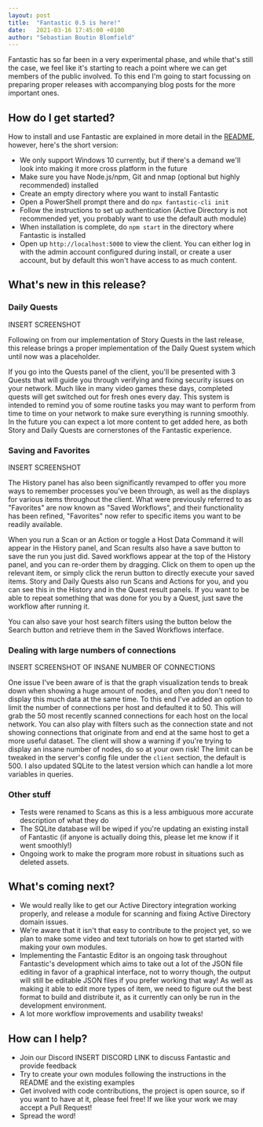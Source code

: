 ```yaml
---
layout: post
title:  "Fantastic 0.5 is here!"
date:   2021-03-16 17:45:00 +0100
author: "Sebastian Boutin Blomfield"
---
```


Fantastic has so far been in a very experimental phase, and while that's still the case, we feel like it's starting to reach a point where we can get members of the public involved. To this end I'm going to start focussing on preparing proper releases with accompanying blog posts for the more important ones.

## How do I get started? ##

How to install and use Fantastic are explained in more detail in the [README](https://github.com/InfoSecInnovations/project-fantastic/blob/master/README.md), however, here's the short version:
- We only support Windows 10 currently, but if there's a demand we'll look into making it more cross platform in the future
- Make sure you have Node.js/npm, Git and nmap (optional but highly recommended) installed
- Create an empty directory where you want to install Fantastic
- Open a PowerShell prompt there and do `npx fantastic-cli init`
- Follow the instructions to set up authentication (Active Directory is not recommended yet, you probably want to use the default auth module)
- When installation is complete, do `npm start` in the directory where Fantastic is installed
- Open up `http://localhost:5000` to view the client. You can either log in with the admin account configured during install, or create a user account, but by default this won't have access to as much content.

## What's new in this release? ##

### Daily Quests ###

INSERT SCREENSHOT

Following on from our implementation of Story Quests in the last release, this release brings a proper implementation of the Daily Quest system which until now was a placeholder.

If you go into the Quests panel of the client, you'll be presented with 3 Quests that will guide you through verifying and fixing security issues on your network. Much like in many video games these days, completed quests will get switched out for fresh ones every day. This system is intended to remind you of some routine tasks you may want to perform from time to time on your network to make sure everything is running smoothly. In the future you can expect a lot more content to get added here, as both Story and Daily Quests are cornerstones of the Fantastic experience.

### Saving and Favorites ###

INSERT SCREENSHOT

The History panel has also been significantly revamped to offer you more ways to remember processes you've been through, as well as the displays for various items throughout the client. What were previously referred to as "Favorites" are now known as "Saved Workflows", and their functionality has been refined, "Favorites" now refer to specific items you want to be readily available.

When you run a Scan or an Action or toggle a Host Data Command it will appear in the History panel, and Scan results also have a save button to save the run you just did. Saved workflows appear at the top of the History panel, and you can re-order them by dragging. Click on them to open up the relevant item, or simply click the rerun button to directly execute your saved items. Story and Daily Quests also run Scans and Actions for you, and you can see this in the History and in the Quest result panels. If you want to be able to repeat something that was done for you by a Quest, just save the workflow after running it.

You can also save your host search filters using the button below the Search button and retrieve them in the Saved Workflows interface.

### Dealing with large numbers of connections ###

INSERT SCREENSHOT OF INSANE NUMBER OF CONNECTIONS

One issue I've been aware of is that the graph visualization tends to break down when showing a huge amount of nodes, and often you don't need to display this much data at the same time. To this end I've added an option to limit the number of connections per host and defaulted it to 50. This will grab the 50 most recently scanned connections for each host on the local network. You can also play with filters such as the connection state and not showing connections that originate from and end at the same host to get a more useful dataset. The client will show a warning if you're trying to display an insane number of nodes, do so at your own risk! The limit can be tweaked in the server's config file under the `client` section, the default is 500. I also updated SQLite to the latest version which can handle a lot more variables in queries.

### Other stuff ###

- Tests were renamed to Scans as this is a less ambiguous more accurate description of what they do
- The SQLite database will be wiped if you're updating an existing install of Fantastic (if anyone is actually doing this, please let me know if it went smoothly!)
- Ongoing work to make the program more robust in situations such as deleted assets.

## What's coming next? ##

- We would really like to get our Active Directory integration working properly, and release a module for scanning and fixing Active Directory domain issues.
- We're aware that it isn't that easy to contribute to the project yet, so we plan to make some video and text tutorials on how to get started with making your own modules.
- Implementing the Fantastic Editor is an ongoing task throughout Fantastic's development which aims to take out a lot of the JSON file editing in favor of a graphical interface, not to worry though, the output will still be editable JSON files if you prefer working that way! As well as making it able to edit more types of item, we need to figure out the best format to build and distribute it, as it currently can only be run in the development environment.
- A lot more workflow improvements and usability tweaks!

## How can I help? ##

- Join our Discord INSERT DISCORD LINK to discuss Fantastic and provide feedback
- Try to create your own modules following the instructions in the README and the existing examples
- Get involved with code contributions, the project is open source, so if you want to have at it, please feel free! If we like your work we may accept a Pull Request!
- Spread the word!